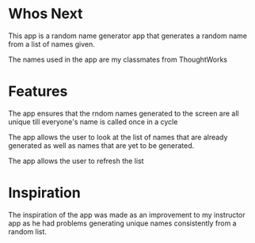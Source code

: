 # Whos Next

This app is a random name generator app that generates a random name from a list of names given.

The names used in the app are my classmates from ThoughtWorks


# Features 

The app ensures that the rndom names generated to the screen are all unique till everyone's name is called once in a cycle

The app allows the user to look at the list of names that are already generated as well as names that are yet to be generated.

The app allows the user to refresh the list 

# Inspiration 


The inspiration of the app was made as an improvement to my instructor app as he had problems generating unique names consistently from a random list. 


